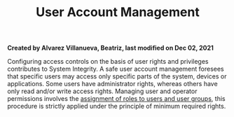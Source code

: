 ﻿---
title: "User Account Management"
url: 
weight: 2
---

**Created by Alvarez Villanueva, Beatriz, last modified on Dec 02, 2021** 

 

Configuring access controls on the basis of user rights and privileges contributes to System Integrity.
A safe user account management foresees that specific users may access only specific parts of the system, devices or applications. Some users have administrator rights, whereas others have only read and/or write access rights.
Managing user and operator permissions involves the [assignment of roles to users and user groups](C:\Users\anil.birajdar\Desktop\confl\ModMOM\Assignment-of-Roles-to-Users-and-User-Groups_132566097.html), this procedure is strictly applied under the principle of minimum required rights.


